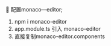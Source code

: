 
🍉 配置monaco—editor;

  1. npm i monaco-editor 
  2. app.module.ts 引入 monaco-editor 
  3. 直接复制monaco-editor.components 
  
